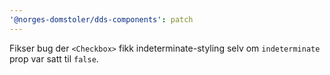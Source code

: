 ```yaml
---
'@norges-domstoler/dds-components': patch
---
```


Fikser bug der `<Checkbox>` fikk indeterminate-styling selv om `indeterminate` prop var satt til `false`.
